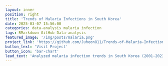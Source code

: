 ```yaml
---
layout: inner
position: right
title: 'Trends of Malaria Infections in South Korea'
date: 2025-03-07 15:56:00
categories: data-analysis malaria infection
tags: RMarkdown GitHub Data-analysis
featured_image: '/img/posts/malaria.png'
project_link: 'https://github.com/Juheon811/Trends-of-Malaria-Infections-in-South-Korea'
button_text: 'Visit Project'
button_icon: 'bar-chart'
lead_text: 'Analyzed malaria infection trends in South Korea (2001-2023) using regional health data.'
---
```

